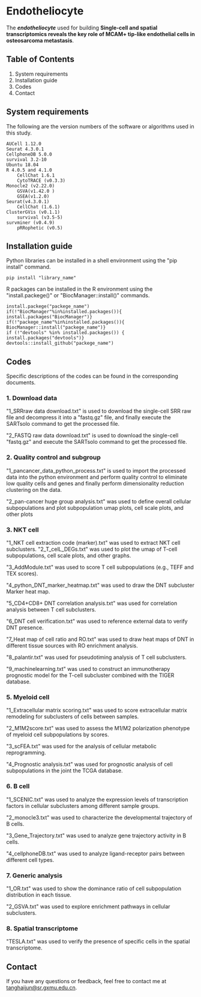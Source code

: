 # Endotheliocyte
The ***endotheliocyte*** used for building **Single-cell and spatial transcriptomics reveals the key role of MCAM+ tip-like endothelial cells in osteosarcoma metastasis**.

## Table of Contents
1. System requirements
2. Installation guide
3. Codes
5. Contact

## System requirements
The following are the version numbers of the software or algorithms used in this study.

	AUCell 1.12.0
	Seurat 4.3.0.1
	CellphoneDB 5.0.0
	survival 3.2-10
 	Ubuntu 18.04
	R 4.0.5 and 4.1.0 
        CellChat 1.6.1
        CytoTRACE (v0.3.3)  
	Monocle2 (v2.22.0)   
        GSVA(v1.42.0 )       
        GSEA(v1.2.0)       
	Seurat(v4.3.0.1)  
        CellChat (1.6.1)   
	ClusterGVis (v0.1.1)    
        survival (v3.5-5)    
	survminer (v0.4.9)      
        pRRophetic (v0.5)

## Installation guide
Python libraries can be installed in a shell environment using the "pip install" command. 

	pip install "library_name"

R packages can be installed in the R environment using the "install.packege()" or "BiocManager::install()" commands.

	install.packege("packege_name")
	if(!"BiocManager"%in%installed.packages()){ 
	install.packages("BiocManager")}
 	if(!"packege_name"%in%installed.packages()){ 
	BiocManager::install("packege_name")}
	if (!"devtools" %in% installed.packages()) {
  	install.packages("devtools")}
   	devtools::install_github("packege_name")
## Codes
Specific descriptions of the codes can be found in the corresponding documents.
### 1. Download data
"1_SRRraw data download.txt" is used to download the single-cell SRR raw file and decompress it into a "fastq.gz" file, and finally execute the SARTsolo command to get the processed file.
	 
"2_FASTQ raw data download.txt" is used to download the single-cell "fastq.gz" and execute the SARTsolo command to get the processed file.
### 2. Quality control and subgroup
"1_pancancer_data_python_process.txt" is used to import the processed data into the python environment and perform quality control to eliminate low quality cells and genes and finally perform dimensionality reduction clustering on the data.

"2_pan-cancer huge group analysis.txt" was used to define overall cellular subpopulations and plot subpopulation umap plots, cell scale plots, and other plots

### 3. NKT cell
"1_NKT cell extraction code (marker).txt" was used to extract NKT cell subclusters.
"2_T_celL_DEGs.txt" was used to plot the umap of T-cell subpopulations, cell scale plots, and other graphs.

"3_AddModule.txt" was used to score T cell subpopulations (e.g., TEFF and TEX scores).

"4_python_DNT_marker_heatmap.txt" was used to draw the DNT subcluster Marker heat map.

"5_CD4+CD8+ DNT correlation analysis.txt" was used for correlation analysis between T cell subclusters.

"6_DNT cell verification.txt" was used to reference external data to verify DNT presence.

"7_Heat map of cell ratio and RO.txt" was used to draw heat maps of DNT in different tissue sources with RO enrichment analysis.

"8_palantir.txt" was used for pseudotiming analysis of T cell subclusters.

"9_machinelearning.txt" was used to construct an immunotherapy prognostic model for the T-cell subcluster combined with the TIGER database.


### 5. Myeloid cell
"1_Extracellular matrix scoring.txt" was used to score extracellular matrix remodeling for subclusters of cells between samples.

"2_M1M2score.txt" was used to assess the M1/M2 polarization phenotype of myeloid cell subpopulations by scores.

"3_scFEA.txt" was used for the analysis of cellular metabolic reprogramming.

"4_Prognostic analysis.txt" was used for prognostic analysis of cell subpopulations in the joint the TCGA database.

### 6. B cell
"1_SCENIC.txt" was used to analyze the expression levels of transcription factors in cellular subclusters among different sample groups.

"2_monocle3.txt" was used to characterize the developmental trajectory of B cells.

"3_Gene_Trajectory.txt" was used to analyze gene trajectory activity in B cells.

"4_cellphoneDB.txt" was used to analyze ligand-receptor pairs between different cell types.

### 7. Generic analysis
"1_OR.txt" was used to show the dominance ratio of cell subpopulation distribution in each tissue.

"2_GSVA.txt" was used to explore enrichment pathways in cellular subclusters.
### 8. Spatial transcriptome
"TESLA.txt" was used to verify the presence of specific cells in the spatial transcriptome.
## Contact
If you have any questions or feedback, feel free to contact me at tanghaijun@sr.gxmu.edu.cn.
